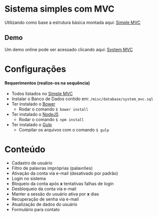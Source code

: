 # Sistema simples com MVC

Utilizando como base a estrutura básica montada aqui: [Simple MVC](https://github.com/Zeindelf/simple-mvc)

## Demo

Um demo online pode ser acessado clicando aqui: [System MVC](http://system.zeindelf.com/)

# Configurações

#### Requerimentos (realize-os na sequência)

* Todos listados no [Simple MVC](https://github.com/Zeindelf/simple-mvc)
* Instalar o Banco de Dados contido em: `/misc/database/system_mvc.sql`
* Ter instalado o [Bower](https://bower.io/)
	* Rodar o comando `$ bower install`
* Ter instalado o [NodeJS](https://nodejs.org/en/)
	* Rodar o comando `$ npm install`
* Ter instalado o [Gulp](http://gulpjs.com/)
	* Compilar os arquivos com o comando `$ gulp`

# Conteúdo

* Cadastro de usuário
* Filtro de palavras impróprias (palavrões)
* Ativação da conta via e-mail (desativado por padrão)
* Login no sistema
* Bloqueio da conta após **x** tentativas falhas de login
* Desbloqueio da conta via e-mail
* Manter a sessão do usuário ativa por **x** dias
* Recuperação de senha via e-mail
* Atualização de dados do usuário
* Formulário para contato